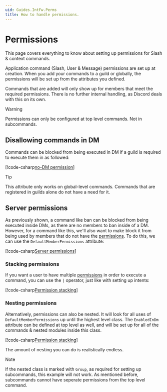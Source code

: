 ```yaml
---
uid: Guides.IntFw.Perms
title: How to handle permissions.
---
```


# Permissions

This page covers everything to know about setting up permissions for Slash & context commands.

Application command (Slash, User & Message) permissions are set up at creation.
When you add your commands to a guild or globally, the permissions will be set up from the attributes you defined.

Commands that are added will only show up for members that meet the required permissions.
There is no further internal handling, as Discord deals with this on its own.

> [!WARNING]
> Permissions can only be configured at top level commands. Not in subcommands.

## Disallowing commands in DM

Commands can be blocked from being executed in DM if a guild is required to execute them in as followed:

[!code-csharp[no-DM permission](samples/permissions/guild-only.cs)]

> [!TIP]
> This attribute only works on global-level commands. Commands that are registered in guilds alone do not have a need for it.

## Server permissions

As previously shown, a command like ban can be blocked from being executed inside DMs,
as there are no members to ban inside of a DM. However, for a command like this,
we'll also want to make block it from being used by members that do not have the [permissions].
To do this, we can use the `DefaultMemberPermissions` attribute:

[!code-csharp[Server permissions](samples/permissions/guild-perms.cs)]

### Stacking permissions

If you want a user to have multiple [permissions] in order to execute a command, you can use the `|` operator, just like with setting up intents:

[!code-csharp[Permission stacking](samples/permissions/perm-stacking.cs)]

### Nesting permissions

Alternatively, permissions can also be nested.
It will look for all uses of `DefaultMemberPermissions` up until the highest level class.
The `EnabledInDm` attribute can be defined at top level as well,
and will be set up for all of the commands & nested modules inside this class.

[!code-csharp[Permission stacking](samples/permissions/perm-nesting.cs)]

The amount of nesting you can do is realistically endless.

> [!NOTE]
> If the nested class is marked with `Group`, as required for setting up subcommands, this example will not work.
> As mentioned before, subcommands cannot have seperate permissions from the top level command.

[permissions]: xref:Discord.GuildPermission

